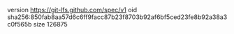 version https://git-lfs.github.com/spec/v1
oid sha256:850fab8aa57d6c6ff9facc87b23f8703b92af6bf5ced23fe8b92a38a3c0f565b
size 126875
